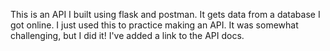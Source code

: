 This is an API I built using flask and postman. It gets data from a database I got online. I just used this to practice making an API. It was somewhat challenging, but I did it! I've added a link to the API docs.
